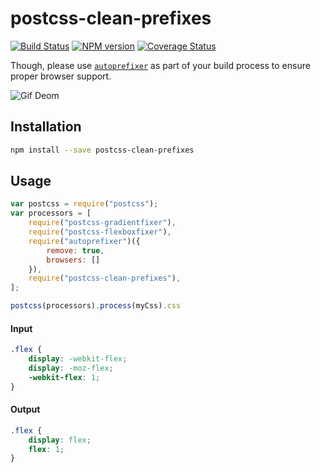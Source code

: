 postcss-clean-prefixes
=====

[![Build Status](https://travis-ci.org/gucong3000/postcss-clean-prefixes.svg?branch=master)](https://travis-ci.org/gucong3000/postcss-clean-prefixes)
[![NPM version](https://img.shields.io/npm/v/postcss-clean-prefixes.svg?style=flat-square)](https://www.npmjs.com/package/postcss-clean-prefixes)
[![Coverage Status](https://img.shields.io/coveralls/gucong3000/postcss-clean-prefixes.svg)](https://coveralls.io/r/gucong3000/postcss-clean-prefixes)

Though, please use [`autoprefixer`](https://github.com/postcss/autoprefixer) as part of your build process to ensure proper browser support.

![Gif Deom](http://ww3.sinaimg.cn/bmiddle/534b48acgw1et7jyprmj3g20b40ciaes.gif)

## Installation

```bash
npm install --save postcss-clean-prefixes
```

## Usage

```javascript
var postcss = require("postcss");
var processors = [
	require("postcss-gradientfixer"),
	require("postcss-flexboxfixer"),
	require("autoprefixer")({
		remove: true,
		browsers: []
	}),
	require("postcss-clean-prefixes"),
];

postcss(processors).process(myCss).css
```

#### Input

```css
.flex {
	display: -webkit-flex;
	display: -moz-flex;
	-webkit-flex: 1;
}
```

#### Output

```css
.flex {
	display: flex;
	flex: 1;
}
```
